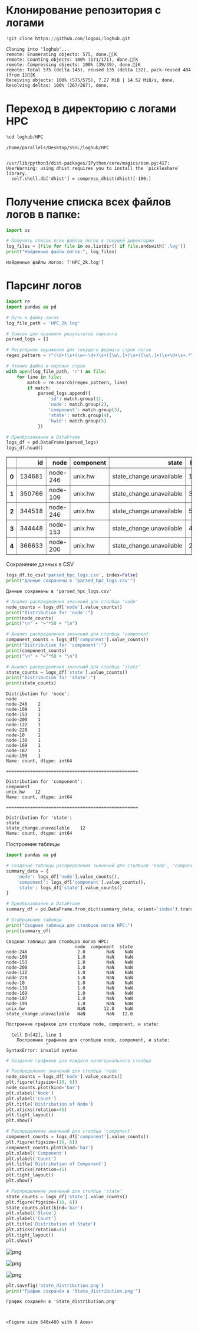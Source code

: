 # Клонирование репозитория с логами

```python
!git clone https://github.com/logpai/loghub.git
```

    Cloning into 'loghub'...
    remote: Enumerating objects: 575, done.[K
    remote: Counting objects: 100% (171/171), done.[K
    remote: Compressing objects: 100% (39/39), done.[K
    remote: Total 575 (delta 145), reused 135 (delta 132), pack-reused 404 (from 1)[K
    Receiving objects: 100% (575/575), 7.27 MiB | 14.52 MiB/s, done.
    Resolving deltas: 100% (267/267), done.
    
# Переход в директорию с логами HPC


```python
%cd loghub/HPC
```

    /home/parallels/Desktop/SSSL/loghub/HPC


    /usr/lib/python3/dist-packages/IPython/core/magics/osm.py:417: UserWarning: using dhist requires you to install the `pickleshare` library.
      self.shell.db['dhist'] = compress_dhist(dhist)[-100:]

# Получение списка всех файлов логов в папке:

```python
import os

# Получить список всех файлов логов в текущей директории
log_files = [file for file in os.listdir() if file.endswith('.log')]
print("Найденные файлы логов:", log_files)
```

    Найденные файлы логов: ['HPC_2k.log']
# Парсинг логов


```python
import re
import pandas as pd

# Путь к файлу логов
log_file_path = 'HPC_2k.log'

# Список для хранения результатов парсинга
parsed_logs = []

# Регулярное выражение для текущего формата строк логов
regex_pattern = r"(\d+)\s+(\w+-\d+)\s+([\w\.]+)\s+([\w\.]+)\s+\d+\s+.*\(HWID=(\d+)\)"

# Чтение файла и парсинг строк
with open(log_file_path, 'r') as file:
    for line in file:
        match = re.search(regex_pattern, line)
        if match:
            parsed_logs.append({
                'id': match.group(1),
                'node': match.group(2),
                'component': match.group(3),
                'state': match.group(4),
                'hwid': match.group(5)
            })

# Преобразование в DataFrame
logs_df = pd.DataFrame(parsed_logs)
logs_df.head()
```

<table border="1" class="dataframe">
  <thead>
    <tr style="text-align: right;">
      <th></th>
      <th>id</th>
      <th>node</th>
      <th>component</th>
      <th>state</th>
      <th>hwid</th>
    </tr>
  </thead>
  <tbody>
    <tr>
      <th>0</th>
      <td>134681</td>
      <td>node-246</td>
      <td>unix.hw</td>
      <td>state_change.unavailable</td>
      <td>1973</td>
    </tr>
    <tr>
      <th>1</th>
      <td>350766</td>
      <td>node-109</td>
      <td>unix.hw</td>
      <td>state_change.unavailable</td>
      <td>3180</td>
    </tr>
    <tr>
      <th>2</th>
      <td>344518</td>
      <td>node-246</td>
      <td>unix.hw</td>
      <td>state_change.unavailable</td>
      <td>5089</td>
    </tr>
    <tr>
      <th>3</th>
      <td>344448</td>
      <td>node-153</td>
      <td>unix.hw</td>
      <td>state_change.unavailable</td>
      <td>4088</td>
    </tr>
    <tr>
      <th>4</th>
      <td>366633</td>
      <td>node-200</td>
      <td>unix.hw</td>
      <td>state_change.unavailable</td>
      <td>2538</td>
    </tr>
  </tbody>
</table>
</div>





Сохранение данных в CSV


```python
logs_df.to_csv('parsed_hpc_logs.csv', index=False)
print("Данные сохранены в 'parsed_hpc_logs.csv'")
```

    Данные сохранены в 'parsed_hpc_logs.csv'



```python
# Анализ распределения значений для столбца 'node'
node_counts = logs_df['node'].value_counts()
print("Distribution for 'node':")
print(node_counts)
print("\n" + "="*50 + "\n")

# Анализ распределения значений для столбца 'component'
component_counts = logs_df['component'].value_counts()
print("Distribution for 'component':")
print(component_counts)
print("\n" + "="*50 + "\n")

# Анализ распределения значений для столбца 'state'
state_counts = logs_df['state'].value_counts()
print("Distribution for 'state':")
print(state_counts)
```

    Distribution for 'node':
    node
    node-246    2
    node-109    1
    node-153    1
    node-200    1
    node-122    1
    node-228    1
    node-10     1
    node-130    1
    node-169    1
    node-187    1
    node-199    1
    Name: count, dtype: int64
    
    ==================================================
    
    Distribution for 'component':
    component
    unix.hw    12
    Name: count, dtype: int64
    
    ==================================================
    
    Distribution for 'state':
    state
    state_change.unavailable    12
    Name: count, dtype: int64




Построение таблицы


```python
import pandas as pd

# Создание таблицы распределения значений для столбцов 'node', 'component', и 'state'
summary_data = {
    'node': logs_df['node'].value_counts(),
    'component': logs_df['component'].value_counts(),
    'state': logs_df['state'].value_counts()
}

# Преобразование в DataFrame
summary_df = pd.DataFrame.from_dict(summary_data, orient='index').transpose()

# Отображение таблицы
print("Сводная таблица для столбцов логов HPC:")
print(summary_df)


```

    Сводная таблица для столбцов логов HPC:
                              node  component  state
    node-246                   2.0        NaN    NaN
    node-109                   1.0        NaN    NaN
    node-153                   1.0        NaN    NaN
    node-200                   1.0        NaN    NaN
    node-122                   1.0        NaN    NaN
    node-228                   1.0        NaN    NaN
    node-10                    1.0        NaN    NaN
    node-130                   1.0        NaN    NaN
    node-169                   1.0        NaN    NaN
    node-187                   1.0        NaN    NaN
    node-199                   1.0        NaN    NaN
    unix.hw                    NaN       12.0    NaN
    state_change.unavailable   NaN        NaN   12.0



```python
Построение графиков для столбцов node, component, и state:
```


      Cell In[42], line 1
        Построение графиков для столбцов node, component, и state:
                   ^
    SyntaxError: invalid syntax




```python
# Создание графиков для каждого категориального столбца

# Распределение значений для столбца 'node'
node_counts = logs_df['node'].value_counts()
plt.figure(figsize=(10, 6))
node_counts.plot(kind='bar')
plt.xlabel('Node')
plt.ylabel('Count')
plt.title('Distribution of Node')
plt.xticks(rotation=45)
plt.tight_layout()
plt.show()

# Распределение значений для столбца 'component'
component_counts = logs_df['component'].value_counts()
plt.figure(figsize=(10, 6))
component_counts.plot(kind='bar')
plt.xlabel('Component')
plt.ylabel('Count')
plt.title('Distribution of Component')
plt.xticks(rotation=45)
plt.tight_layout()
plt.show()

# Распределение значений для столбца 'state'
state_counts = logs_df['state'].value_counts()
plt.figure(figsize=(10, 6))
state_counts.plot(kind='bar')
plt.xlabel('State')
plt.ylabel('Count')
plt.title('Distribution of State')
plt.xticks(rotation=45)
plt.tight_layout()
plt.show()
```


    
![png](prz_2_files/prz_2_14_0.png)
    



    
![png](prz_2_files/prz_2_14_1.png)
    



    
![png](prz_2_files/prz_2_14_2.png)
    



```python
plt.savefig('State_distribution.png')
print("График сохранён в 'State_distribution.png'")
```

    График сохранён в 'State_distribution.png'



    <Figure size 640x480 with 0 Axes>



```python

```
